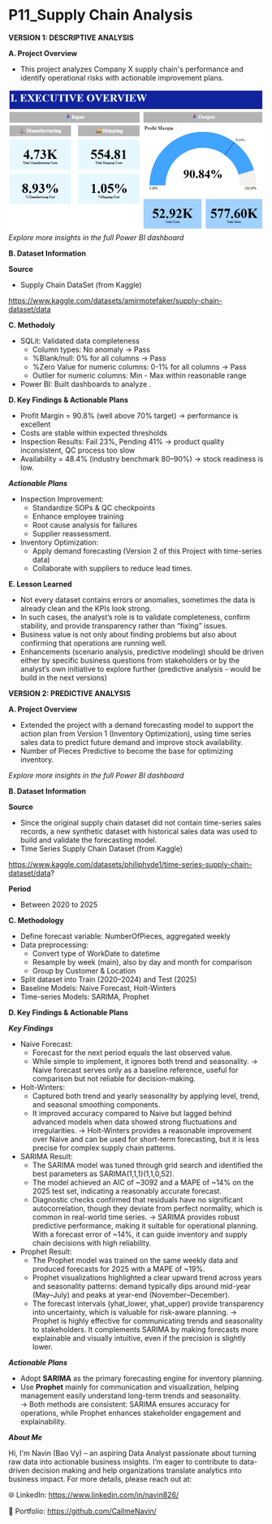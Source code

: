 # P11_Supply Chain Analysis

**VERSION 1: DESCRIPTIVE ANALYSIS**

**A. Project Overview**

- This project analyzes Company X supply chain's performance and identify operational risks with actionable improvement plans.

![Dashboard Visualization](https://github.com/CallmeNavin/P11_Supply-Chain-Analysis/blob/main/Version%201/Visualization/Overview.png)
_Explore more insights in the full Power BI dashboard_

**B. Dataset Information**

**Source**

- Supply Chain DataSet (from Kaggle)

https://www.kaggle.com/datasets/amirmotefaker/supply-chain-dataset/data

**C. Methodoly**

- SQLit: Validated data completeness
    + Column types: No anomaly → Pass
    + %Blank/null: 0% for all columns → Pass
    + %Zero Value for numeric columns: 0-1% for all columns → Pass
    + Outlier for numeric columns: Min - Max within reasonable range
- Power BI: Built dashboards to analyze .

**D. Key Findings & Actionable Plans**

- Profit Margin = 90.8% (well above 70% target) → performance is excellent  
- Costs are stable within expected thresholds  
- Inspection Results: Fail 23%, Pending 41% → product quality inconsistent, QC process too slow  
- Availability = 48.4% (industry benchmark 80–90%) → stock readiness is low.

**_Actionable Plans_**

- Inspection Improvement:
  + Standardize SOPs & QC checkpoints  
  + Enhance employee training  
  + Root cause analysis for failures  
  + Supplier reassessment.
- Inventory Optimization:
  + Apply demand forecasting (Version 2 of this Project with time-series data)
  + Collaborate with suppliers to reduce lead times.

**E. Lesson Learned**

- Not every dataset contains errors or anomalies, sometimes the data is already clean and the KPIs look strong.
- In such cases, the analyst’s role is to validate completeness, confirm stability, and provide transparency rather than “fixing” issues.
- Business value is not only about finding problems but also about confirming that operations are running well.
- Enhancements (scenario analysis, predictive modeling) should be driven either by specific business questions from stakeholders or by the analyst’s own initiative to explore further (predictive analysis - would be build in the next versions)

**VERSION 2: PREDICTIVE ANALYSIS**

**A. Project Overview**

- Extended the project with a demand forecasting model to support the action plan from Version 1 (Inventory Optimization), using time series sales data to predict future demand and improve stock availability.
- Number of Pieces Predictive to become the base for optimizing inventory.

_Explore more insights in the full Power BI dashboard_

**B. Dataset Information**

**Source**

- Since the original supply chain dataset did not contain time-series sales records, a new synthetic dataset with historical sales data was used to build and validate the forecasting model.
- Time Series Supply Chain Dataset (from Kaggle)

https://www.kaggle.com/datasets/philiphyde1/time-series-supply-chain-dataset/data?

**Period**

- Between 2020 to 2025

**C. Methodology**

- Define forecast variable: NumberOfPieces, aggregated weekly
- Data preprocessing:
  + Convert type of WorkDate to datetime
  + Resample by week (main), also by day and month for comparison
  + Group by Customer & Location
- Split dataset into Train (2020–2024) and Test (2025)
- Baseline Models: Naive Forecast, Holt-Winters
- Time-series Models: SARIMA, Prophet

**D. Key Findings & Actionable Plans**

**_Key Findings_**
- Naive Forecast:
  + Forecast for the next period equals the last observed value.
  + While simple to implement, it ignores both trend and seasonality.
→ Naive forecast serves only as a baseline reference, useful for comparison but not reliable for decision-making.
- Holt-Winters:
  + Captured both trend and yearly seasonality by applying level, trend, and seasonal smoothing components.
  + It improved accuracy compared to Naive but lagged behind advanced models when data showed strong fluctuations and irregularities.
→ Holt-Winters provides a reasonable improvement over Naive and can be used for short-term forecasting, but it is less precise for complex supply chain patterns.
- SARIMA Result:
  + The SARIMA model was tuned through grid search and identified the best parameters as SARIMA(1,1,1)(1,1,0,52).
  + The model achieved an AIC of ~3092 and a MAPE of ~14% on the 2025 test set, indicating a reasonably accurate forecast.
  + Diagnostic checks confirmed that residuals have no significant autocorrelation, though they deviate from perfect normality, which is common in real-world time series.
→ SARIMA provides robust predictive performance, making it suitable for operational planning. With a forecast error of ~14%, it can guide inventory and supply chain decisions with high reliability.
- Prophet Result:
  + The Prophet model was trained on the same weekly data and produced forecasts for 2025 with a MAPE of ~19%.
  + Prophet visualizations highlighted a clear upward trend across years and seasonality patterns: demand typically dips around mid-year (May–July) and peaks at year-end (November–December).
  + The forecast intervals (yhat_lower, yhat_upper) provide transparency into uncertainty, which is valuable for risk-aware planning.
→ Prophet is highly effective for communicating trends and seasonality to stakeholders. It complements SARIMA by making forecasts more explainable and visually intuitive, even if the precision is slightly lower.

**_Actionable Plans_**

- Adopt **SARIMA** as the primary forecasting engine for inventory planning.  
- Use **Prophet** mainly for communication and visualization, helping management easily understand long-term trends and seasonality.  
→ Both methods are consistent: SARIMA ensures accuracy for operations, while Prophet enhances stakeholder engagement and explainability.

_**About Me**_

Hi, I'm Navin (Bao Vy) – an aspiring Data Analyst passionate about turning raw data into actionable business insights.
I’m eager to contribute to data-driven decision making and help organizations translate analytics into business impact.
For more details, please reach out at:

🌐 LinkedIn: https://www.linkedin.com/in/navin826/

📂 Portfolio: https://github.com/CallmeNavin/
